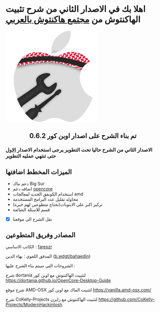 # اهلا بك في الاصدار الثاني من شرح تثبيت الهاكنتوش من [مجتمع هاكنتوش بالعربي](https://هاكنتوش.com)

![](img/logo.png#center)

<div align="center">

<h2>تم بناء الشرح على اصدار اوبن كور 0.6.2</h2>

</div>

### الاصدار الثاني من الشرح حاليا تحت التطوير يرجى استخدام الاصدار [الاول](https://arhackintosh.gitbook.io/artutorial/) حتى تنتهي عمليه التطوير 
    
## الميزات المخطط اضافتها
- دعم ماك Big Sur
- اضافه دعم [opencore](https://github.com/acidanthera/OpenCorePkg)
- استخدام الكونفق الجديد لمعالجات amd
- محاوله تقليل عدد البرامج المستخدمة
- تركيز اكبر على الابتوبات(نحتاج متطوعين لهم خبره)
- قسم للاسئلة الشائعة
* [x] نقل الشرح الى موقعنا


##  المصادر وفريق المتطوعين

الكاتب الاساسي : [fareszr](https://هاكنتوش.com/members/fareszr.2/) 

المدقق اللغوي : بهاء الدين ([b.wdgt/bahaedin](https://هاكنتوش.com/members/bahaedin.3/))

الشروحات التي سيتم بناء الشرح عليها :

شرح dortania لتثبيت الهاكنتوش مع اوبن كور
https://dortania.github.io/OpenCore-Desktop-Guide

شرح موقع AMD-OSX لتثبيت الماك مع اوبن كور 
https://vanilla.amd-osx.com/

شرح CoKelly-Projects لتثبيت الهاكنتوش مع رايزن
https://github.com/CoKelly-Projects/ModernHackintosh
